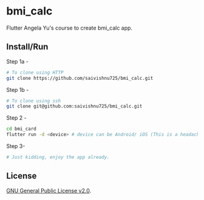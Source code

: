 # bmi_calc

Flutter Angela Yu's course to create bmi_calc app.

## Install/Run

Step 1a -

```bash
# To clone using HTTP
git clone https://github.com/saivishnu725/bmi_calc.git
```

Step 1b -

```bash
# To clone using ssh
git clone git@github.com:saivishnu725/bmi_calc.git
```

Step 2 -

```bash
cd bmi_card
flutter run -d <device> # device can be Android/ iOS (This is a headache)/ Chrome/ Desktop (Linux,Windows 10, Mac OS)
```

Step 3-

```bash
# Just kidding, enjoy the app already.
```

## License

[GNU General Public License v2.0](https://choosealicense.com/licenses/gpl-2.0/).
